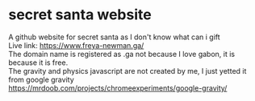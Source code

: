 # secret santa website
A github website for secret santa as I don't know what can i gift<br>
Live link: https://www.freya-newman.ga/ <br>
The domain name is registered as .ga not because I love gabon, it is because it is free. <br>
The gravity and physics javascript are not created by me, I just yetted it from google gravity
https://mrdoob.com/projects/chromeexperiments/google-gravity/
